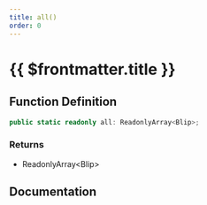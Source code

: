 ```yaml
---
title: all()
order: 0
---
```


# {{ $frontmatter.title }}

<!--@include: ./all_partial_header.md-->

## Function Definition

```ts
public static readonly all: ReadonlyArray<Blip>;
```

### Returns

* ReadonlyArray\<Blip\>

## Documentation

<!--@include: ./all_partial_footer.md-->

